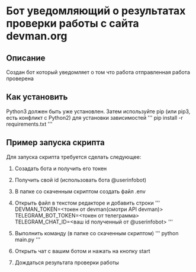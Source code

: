# Бот уведомляющий о результатах проверки работы с сайта devman.org
## Описание
Создан бот который уведомляет о том что работа отправленная работа проверена

## Как установить
Python3 должен быть уже установлен. Затем используйте pip (или pip3, есть конфликт с Python2) для установки зависимостей
'''
pip install -r requirements.txt
'''

## Пример запуска скрипта
Для запуска скрипта требуется сделать следующее:

1. Созадать бота и получить его токен
2. Получить свой id (использовать бота @userinfobot)
3. В папке со скаченным скриптом создать файл .env
4. Открыть файл в текстом редакторе и добавить строки
'''
DEVMAN_TOKEN=<токен от devman(смотри API devman)>
TELEGRAM_BOT_TOKEN=<токен от телеграмма>
TELEGRAM_CHAT_ID=<ваш id полученный от @userinfobot>
'''

5. Выполнить команду (в папке со скаченным скриптом)
'''
python main.py
'''

6. Открыть чат с вашим ботом и нажать на кнопку start
7. Дождаться результата проверки работы
